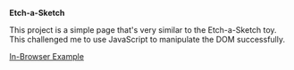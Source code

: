 **Etch-a-Sketch**

This project is a simple page that's very similar to the Etch-a-Sketch toy. This challenged me to use JavaScript to manipulate the DOM successfully.

[In-Browser Example](https://hummeldon.github.io/etch-a-sketch/)
